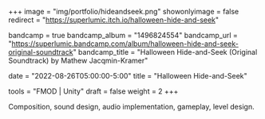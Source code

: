 +++
image = "img/portfolio/hideandseek.png"
showonlyimage = false
redirect = "https://superlumic.itch.io/halloween-hide-and-seek"

bandcamp = true
bandcamp_album = "1496824554"
bandcamp_url = "https://superlumic.bandcamp.com/album/halloween-hide-and-seek-original-soundtrack"
bandcamp_title = "Halloween Hide-and-Seek (Original Soundtrack) by Mathew Jacqmin-Kramer"

date = "2022-08-26T05:00:00-5:00"
title = "Halloween Hide-and-Seek"

tools = "FMOD | Unity"
draft = false
weight = 2
+++

Composition, sound design, audio implementation, gameplay, level design.